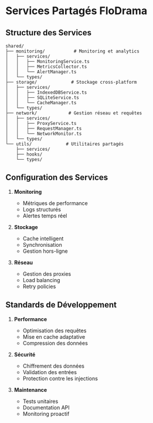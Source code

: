 # Services Partagés FloDrama

## Structure des Services

```
shared/
├── monitoring/           # Monitoring et analytics
│   ├── services/        
│   │   ├── MonitoringService.ts
│   │   ├── MetricsCollector.ts
│   │   └── AlertManager.ts
│   └── types/
├── storage/             # Stockage cross-platform
│   ├── services/
│   │   ├── IndexedDBService.ts
│   │   ├── SQLiteService.ts
│   │   └── CacheManager.ts
│   └── types/
├── network/            # Gestion réseau et requêtes
│   ├── services/
│   │   ├── ProxyService.ts
│   │   ├── RequestManager.ts
│   │   └── NetworkMonitor.ts
│   └── types/
└── utils/             # Utilitaires partagés
    ├── services/
    ├── hooks/
    └── types/
```

## Configuration des Services

1. **Monitoring**
   - Métriques de performance
   - Logs structurés
   - Alertes temps réel

2. **Stockage**
   - Cache intelligent
   - Synchronisation
   - Gestion hors-ligne

3. **Réseau**
   - Gestion des proxies
   - Load balancing
   - Retry policies

## Standards de Développement

1. **Performance**
   - Optimisation des requêtes
   - Mise en cache adaptative
   - Compression des données

2. **Sécurité**
   - Chiffrement des données
   - Validation des entrées
   - Protection contre les injections

3. **Maintenance**
   - Tests unitaires
   - Documentation API
   - Monitoring proactif
